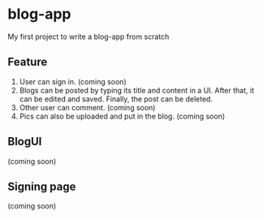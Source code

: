 # blog-app
My first project to write a blog-app from scratch

## Feature
1. User can sign in. (coming soon)
2. Blogs can be posted by typing its title and content in a UI. After that, it can be edited and saved. Finally, the post can be deleted.
3. Other user can comment. (coming soon)
4. Pics can also be uploaded and put in the blog. (coming soon)

## BlogUI
(coming soon)

## Signing page
(coming soon)
